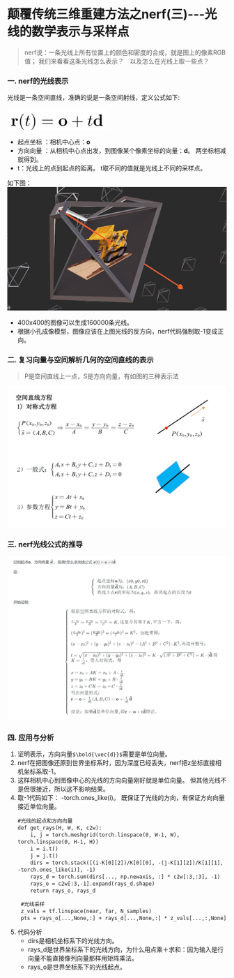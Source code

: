 # 颠覆传统三维重建方法之nerf(三)---光线的数学表示与采样点
>nerf说：一条光线上所有位置上的颜色和密度的合成，就是图上的像素RGB值；
>我们来看看这条光线怎么表示？　以及怎么在光线上取一些点？

### 一. nerf的光线表示
光线是一条空间直线，准确的说是一条空间射线，定义公式如下:
    
![](.images/9ef1fcdb.png)
<!-- ![](E:/workspace/06-docment/nerf-learn/.images/9ef1fcdb.png) -->

- 起点坐标 ：相机中心点：**o**
- 方向向量 ：从相机中心点出发，到图像某个像素坐标的向量：**d**。 两坐标相减就得到。
- t：光线上的点到起点的距离。 t取不同的值就是光线上不同的采样点。

如下图：
![](.images/92862c7c.png)
<!-- ![](E:/workspace/06-docment/nerf-learn/.images/92862c7c.png) -->
- 400x400的图像可以生成160000条光线。
- 根据小孔成像模型，图像应该在上图光线的反方向，nerf代码强制取-1变成正向。

### 二. 复习向量与空间解析几何的空间直线的表示
> P是空间直线上一点，S是方向向量，有如图的三种表示法

![](.images/74169a60.png)
<!-- ![](E:/workspace/06-docment/nerf-learn/.images/74169a60.png) -->

### 三. nerf光线公式的推导
![](.images/bf75bc78.png)
<!-- ![](E:/workspace/06-docment/nerf-learn/.images/bf75bc78.png) -->

<!--
已知起点**o**，方向向量`$\bold{\vec{d}}$`，距离t怎么求光线公式`$\bold{r}(t) = \bold{o} + t\bold{\vec{d}} $`

设：

```math
\left \{ \begin{array}{l}
起点坐标\bold{o}为：(x0, y0, z0) \\
方向向量\bold{\vec{d}}为：(A,  B,  C) \\
直线上点\bold{r}的坐标为(x, y, z)，距离起点的长度为t \\
\end{array} \right.
```

开始证明：

```math
\left \{ \begin{array}{l}
根据空间直线方程的对称式，得：\\
\\
\frac{x-x_0}{A} = \frac{y-y_0}{B} = \frac{z-z_0}{C}  = K  , 这里令其等于K, 平方一下，得：            \\
\\
(\frac{x-x_0}{A})^2 = (\frac{y-y_0}{B})^2 = (\frac{z-z_0}{C})^2 = K^2，加起来得：     \\
\\
 (x-x_0)^2 + (y-y_0)^2 + (z-z_0)^2 = (A^2 + B^2 + C^2) \cdot K^2 , 两边开根号：            \\
 \\
 t = \sqrt{(x-x_0)^2 + (y-y_0)^2 + (z-z_0)^2} = K \cdot \sqrt{ (A^2 + B^2 + C^2)} = K \cdot |\bold{\vec{d}}| 得 \\
 K = \frac{t}{|\vec{d}|} ，带入对称式，得 \\
\\
 x = x_0 + AK = x_0 + A \cdot \frac{t}{|\bold{\vec{d}}|}   \\
 y = y_0 + BK = y_0 + B \cdot \frac{t}{|\bold{\vec{d}}|} \\
 z = z_0 + CK = z_0 + C \cdot \frac{t}{|\bold{\vec{d}}|} \\
 写出向量形式：\\
 \bold{r}= \bold{o} + \frac{t}{|\bold{\vec{d}}|} (A,B,C) = \bold{o} + \frac{t}{|\bold{\vec{d}}|}\bold{\vec{d}}  \\
 \\
 结论：如果\bold{\vec{d}}是单位向量, 即\bold{r} = \bold{o} + t\bold{\vec{d}}得证。\\
\end{array} \right.
```
-->
### 四. 应用与分析
1. 证明表示，方向向量`$\bold{\vec{d}}$`需要是单位向量。
2. nerf在把图像还原到世界坐标系时，因为深度已经丢失，nerf把z坐标直接相机坐标系取-1。
3. 这样相机中心到图像中心的光线的方向向量刚好就是单位向量。 但其他光线不是但很接近，所以这不影响结果。
4. 取-1代码如下： -torch.ones_like(i)。 既保证了光线的方向，有保证方向向量接近单位向量。
    ```
   #光线的起点和方向向量
    def get_rays(H, W, K, c2w):
        i, j = torch.meshgrid(torch.linspace(0, W-1, W), torch.linspace(0, H-1, H))
        i = i.t()
        j = j.t()
        dirs = torch.stack([(i-K[0][2])/K[0][0], -(j-K[1][2])/K[1][1], -torch.ones_like(i)], -1)
        rays_d = torch.sum(dirs[..., np.newaxis, :] * c2w[:3,:3], -1) 
        rays_o = c2w[:3,-1].expand(rays_d.shape)
        return rays_o, rays_d
    ```
   ```
    #光线采样
    z_vals = tf.linspace(near, far, N_samples) 
    pts = rays_o[...,None,:] + rays_d[...,None,:] * z_vals[...,:,None]
   ```
5. 代码分析
    - dirs是相机坐标系下的光线方向。
    - rays_d是世界坐标系下的光线方向，为什么用点乘＋求和：因为输入是行向量不能直接像列向量那样用矩阵乘法。
    - rays_o是世界坐标系下的光线起点。

